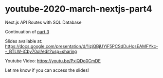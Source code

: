 # youtube-2020-march-nextjs-part4
Next.js API Routes with SQL Database

Continuation of [part 3](https://github.com/bmvantunes/youtube-2020-march-nextjs-part4)

Slides available at: https://docs.google.com/presentation/d/1izjQBjUYiF5PCSdDuHcsEAMFYkc--_BTLW-iCby70oI/edit?usp=sharing


Youtube Video: https://youtu.be/PxiQDo0CmDE

Let me know if you can access the slides!
